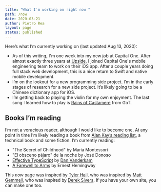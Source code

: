```yaml
---
title: "What I’m working on right now "
path: /now
date: 2020-03-21
author: Pietro Rea
layout: page
status: published
---
```


Here’s what I’m currently working on (last updated Aug 13, 2020):

- As of this writing, I'm one week into my new job at Capital One. After almost exactly three years at [Upside](https://upside.com), I joined Capital One's mobile engineering team to work on their iOS app. After a couple years doing full stack web development, this is a nice return to Swift and native mobile development. 
- I’m on the lookout for a new programming side project. I’m in the early stages of research for a new side project. It’s likely going to be a Chinese dictionary app for iOS.
- I’m getting back to playing the violin for my own enjoyment. The last song I learned how to play is [Rains of Castamere](https://www.musicnotes.com/sheetmusic/mtd.asp?ppn=MN0188250) from GoT.

## Books I’m reading

I’m not a voracious reader, although I would like to become one. At any point in time I’m likely reading a book from [Alan Kay’s reading list](http://www.squeakland.org/resources/books/readingList.jsp), a technical book  and some fiction. I’m currently reading:

- "The Secret of Childhood" by Maria Montessori
- "El obsceno pájaro" de la noche by José Donoso
- [Effective TypeScript](https://www.oreilly.com/library/view/effective-typescript/9781492053736/) by [Dan Vanderkam](https://www.danvk.org/)
- [A Farewell to Arms](https://en.wikipedia.org/wiki/A_Farewell_to_Arms) by Ernest Hemingway

This _now_ page was inspired by [Tyler Hall](https://tyler.io), who was inspired by [Matt Gemmell](https://mattgemmell.com/now/), who was inspired by [Derek Sivers](https://sivers.org/nowff). If you have your own site, you can make one too.